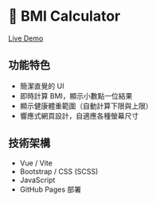 # 🧮 BMI Calculator

[Live Demo](https://lynnlo30.github.io/BMI-calculator/)

## 功能特色

- 簡潔直覺的 UI
- 即時計算 BMI，顯示小數點一位結果
- 顯示健康體重範圍（自動計算下限與上限）
- 響應式網頁設計，自適應各種螢幕尺寸


## 技術架構

- Vue / Vite
- Bootstrap / CSS (SCSS)
- JavaScript
- GitHub Pages 部署